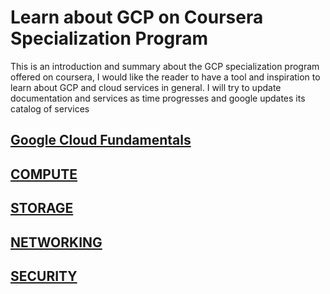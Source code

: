 # Learn about GCP on Coursera Specialization Program

This is an introduction and summary about the GCP specialization program offered on coursera, I would like the reader to have a tool and inspiration to learn about GCP and cloud services in general. I will try to update documentation and services as time progresses and google updates its catalog of services

## [Google Cloud Fundamentals](https://github.com/camilonfs1/GPC-CLOUD-SERVICES/tree/main/GCP%20Fuoundation)

## [COMPUTE](https://github.com/camilonfs1/GPC-CLOUD-SERVICES/tree/main/COMPUTE)

## [STORAGE](https://github.com/camilonfs1/GPC-CLOUD-SERVICES/tree/main/STORAGE)

## [NETWORKING](https://github.com/camilonfs1/GPC-CLOUD-SERVICES/tree/main/NETWORKING)

## [SECURITY](https://github.com/camilonfs1/GPC-CLOUD-SERVICES/tree/main/SECURITY)